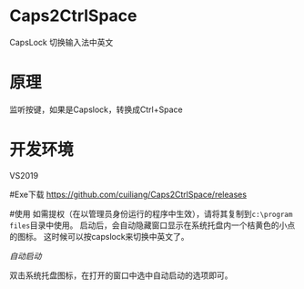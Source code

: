 # Caps2CtrlSpace
CapsLock 切换输入法中英文
# 原理
监听按键，如果是Capslock，转换成Ctrl+Space

# 开发环境
 VS2019
 
#Exe下载
https://github.com/cuiliang/Caps2CtrlSpace/releases
  
#使用
如需提权（在以管理员身份运行的程序中生效），请将其复制到`c:\program files`目录中使用。
启动后，会自动隐藏窗口显示在系统托盘内一个桔黄色的小点的图标。 这时候可以按capslock来切换中英文了。
 
*自动启动*
 
双击系统托盘图标，在打开的窗口中选中自动启动的选项即可。
 
